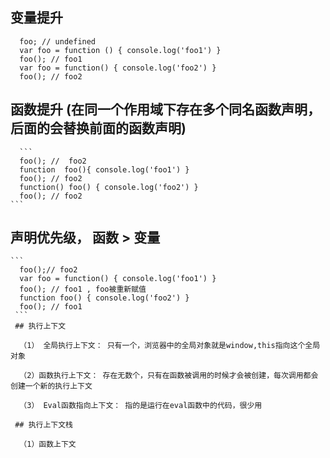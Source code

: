 ## 变量提升

  ```
    foo; // undefined
    var foo = function () { console.log('foo1') }
    foo(); // foo1
    var foo = function() { console.log('foo2') }
    foo(); // foo2
  ```
  
  ## 函数提升 (在同一个作用域下存在多个同名函数声明，后面的会替换前面的函数声明)
  
      ```
      foo(); //  foo2
      function  foo(){ console.log('foo1') }
      foo(); // foo2
      function() foo() { console.log('foo2') }
      foo(); // foo2
    ```
   ## 声明优先级， 函数 > 变量
   
    ```
      foo();// foo2
      var foo = function() { console.log('foo1') }
      foo(); // foo1 , foo被重新赋值
      function foo() { console.log('foo2') }
      foo(); // foo1
     ```
     ## 执行上下文
     
      （1） 全局执行上下文： 只有一个，浏览器中的全局对象就是window,this指向这个全局对象
      
      （2）函数执行上下文： 存在无数个，只有在函数被调用的时候才会被创建，每次调用都会创建一个新的执行上下文
      
      （3） Eval函数指向上下文： 指的是运行在eval函数中的代码，很少用
      
     ## 执行上下文栈
      
      （1）函数上下文
         
     
     
